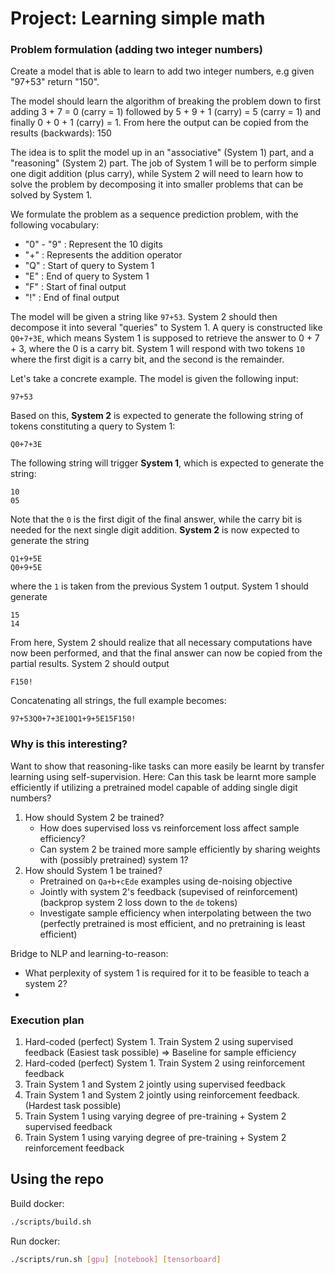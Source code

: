 # Project: Learning simple math

### Problem formulation (adding two integer numbers)

Create a model that is able to learn to add two integer numbers, e.g given "97+53" return "150".

The model should learn the algorithm of breaking the problem down to first adding 3 + 7 = 0 (carry = 1) followed by 
5 + 9 + 1 (carry) = 5 (carry = 1) and finally 0 + 0 + 1 (carry) = 1. From here the output can be copied from the 
results (backwards): 150

The idea is to split the model up in an "associative" (System 1) part, and a "reasoning" (System 2) part. The job
of System 1 will be to perform simple one digit addition (plus carry), while System 2 will need to learn how to solve
the problem by decomposing it into smaller problems that can be solved by System 1.

We formulate the problem as a sequence prediction problem, with the following vocabulary:
 - "0" - "9" : Represent the 10 digits
 - "+" : Represents the addition operator
 - "Q" : Start of query to System 1
 - "E" : End of query to System 1
 - "F" : Start of final output
 - "!" : End of final output

The model will be given a string like `97+53`. System 2 should then decompose it into several "queries" to System 1. A
query is constructed like `Q0+7+3E`, which means System 1 is supposed to retrieve the answer to 0 + 7 + 3, where the 0
is a carry bit. System 1 will respond with two tokens `10` where the first digit is a carry bit, and the second is the
remainder. 

Let's take a concrete example. The model is given the following input:
```
97+53
```
Based on this, **System 2** is expected to generate the following string of tokens constituting a query to System 1:
```
Q0+7+3E
```
The following string will trigger **System 1**, which is expected to generate the string:
```
10
05
```
Note that the `0` is the first digit of the final answer, while the carry bit is needed for the next single digit 
addition. **System 2** is now expected to generate the string
```
Q1+9+5E
Q0+9+5E
```
where the `1` is taken from the previous System 1 output. System 1 should generate
```
15
14
```
From here, System 2 should realize that all necessary computations have now been performed, and that the final answer 
can now be copied from the partial results. System 2 should output
```
F150!
```
Concatenating all strings, the full example becomes:
```
97+53Q0+7+3E10Q1+9+5E15F150!
```

### Why is this interesting?

Want to show that reasoning-like tasks can more easily be learnt by transfer learning using self-supervision.
Here: Can this task be learnt more sample efficiently if utilizing a pretrained model capable of adding single digit 
numbers?

1. How should System 2 be trained?
   - How does supervised loss vs reinforcement loss affect sample efficiency?
   - Can system 2 be trained more sample efficiently by sharing weights with (possibly pretrained) system 1?
2. How should System 1 be trained?
   - Pretrained on `Qa+b+cEde` examples using de-noising objective
   - Jointly with system 2's feedback  (supevised of reinforcement) (backprop system 2 loss down to the `de` tokens)
   - Investigate sample efficiency when interpolating between the two (perfectly pretrained is most efficient, and
     no pretraining is least efficient)

Bridge to NLP and learning-to-reason: 
 - What perplexity of system 1 is required for it to be feasible to teach a system 2?
 - 


### Execution plan

1. Hard-coded (perfect) System 1. Train System 2 using supervised feedback (Easiest task possible) => Baseline for sample efficiency
2. Hard-coded (perfect) System 1. Train System 2 using reinforcement feedback
3. Train System 1 and System 2 jointly using supervised feedback
4. Train System 1 and System 2 jointly using reinforcement feedback. (Hardest task possible)
5. Train System 1 using varying degree of pre-training + System 2 supervised feedback 
6. Train System 1 using varying degree of pre-training + System 2 reinforcement feedback 


## Using the repo

Build docker:

```bash
./scripts/build.sh
```

Run docker:

```bash
./scripts/run.sh [gpu] [notebook] [tensorboard]
```
